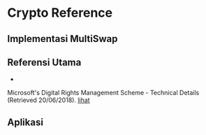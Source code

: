 # Crypto Reference

## Implementasi MultiSwap

## Referensi Utama

* 
Microsoft's Digital Rights Management Scheme - Technical Details (Retrieved 20/06/2018). [lihat](DRM-Technical-Details.pdf)

## Aplikasi